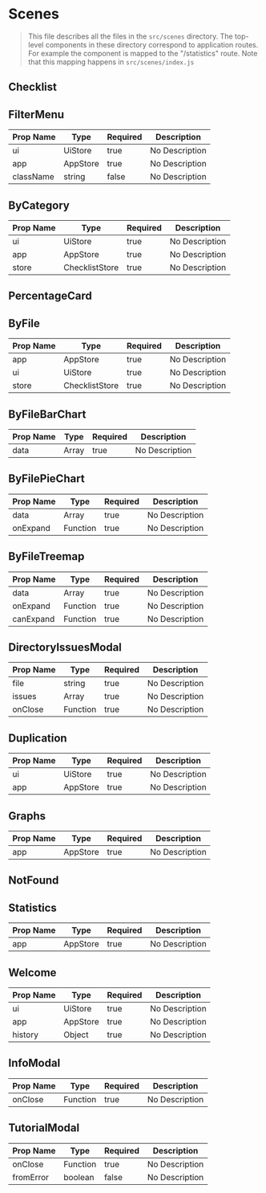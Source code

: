 # Scenes
> This file describes all the files in the `src/scenes` directory. The top-level components in these directory correspond to application routes. For example the <Statistics /> component is mapped to the "/statistics" route. Note that this mapping happens in `src/scenes/index.js`

## Checklist


## FilterMenu

| Prop Name | Type | Required | Description |
| --- | --- | --- | --- |
| ui | UiStore | true | No Description |
| app | AppStore | true | No Description |
| className | string | false | No Description |


## ByCategory

| Prop Name | Type | Required | Description |
| --- | --- | --- | --- |
| ui | UiStore | true | No Description |
| app | AppStore | true | No Description |
| store | ChecklistStore | true | No Description |


## PercentageCard


## ByFile

| Prop Name | Type | Required | Description |
| --- | --- | --- | --- |
| app | AppStore | true | No Description |
| ui | UiStore | true | No Description |
| store | ChecklistStore | true | No Description |


## ByFileBarChart

| Prop Name | Type | Required | Description |
| --- | --- | --- | --- |
| data | Array | true | No Description |


## ByFilePieChart

| Prop Name | Type | Required | Description |
| --- | --- | --- | --- |
| data | Array | true | No Description |
| onExpand | Function | true | No Description |


## ByFileTreemap

| Prop Name | Type | Required | Description |
| --- | --- | --- | --- |
| data | Array | true | No Description |
| onExpand | Function | true | No Description |
| canExpand | Function | true | No Description |


## DirectoryIssuesModal

| Prop Name | Type | Required | Description |
| --- | --- | --- | --- |
| file | string | true | No Description |
| issues | Array | true | No Description |
| onClose | Function | true | No Description |


## Duplication

| Prop Name | Type | Required | Description |
| --- | --- | --- | --- |
| ui | UiStore | true | No Description |
| app | AppStore | true | No Description |


## Graphs

| Prop Name | Type | Required | Description |
| --- | --- | --- | --- |
| app | AppStore | true | No Description |


## NotFound


## Statistics

| Prop Name | Type | Required | Description |
| --- | --- | --- | --- |
| app | AppStore | true | No Description |


## Welcome

| Prop Name | Type | Required | Description |
| --- | --- | --- | --- |
| ui | UiStore | true | No Description |
| app | AppStore | true | No Description |
| history | Object | true | No Description |


## InfoModal

| Prop Name | Type | Required | Description |
| --- | --- | --- | --- |
| onClose | Function | true | No Description |


## TutorialModal

| Prop Name | Type | Required | Description |
| --- | --- | --- | --- |
| onClose | Function | true | No Description |
| fromError | boolean | false | No Description |

